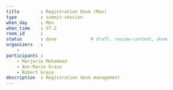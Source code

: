 ```yaml
---
title        : Registration Desk (Mon)
type         : summit-session
when_day     : Mon
when_time    : ST-2
room_id      : 
status       : done             # draft, review-content, done
organizers   :
    - 
participants :
    - Marjorie Mohammad
    - Ann-Marie Grace
    - Robert Grace
description  : Registration desk management
---
```


